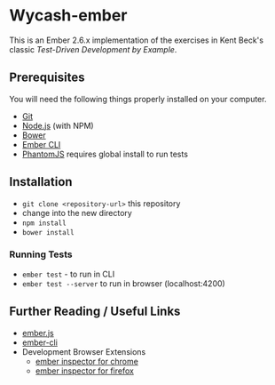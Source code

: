 # Wycash-ember

This is an Ember 2.6.x implementation of the exercises in Kent Beck's classic _Test-Driven Development by Example_.

## Prerequisites

You will need the following things properly installed on your computer.

* [Git](http://git-scm.com/)
* [Node.js](http://nodejs.org/) (with NPM)
* [Bower](http://bower.io/)
* [Ember CLI](http://ember-cli.com/)
* [PhantomJS](http://phantomjs.org/) requires global install to run tests

## Installation

* `git clone <repository-url>` this repository
* change into the new directory
* `npm install`
* `bower install`

### Running Tests

* `ember test` - to run in CLI
* `ember test --server` to run in browser (localhost:4200)

## Further Reading / Useful Links

* [ember.js](http://emberjs.com/)
* [ember-cli](http://ember-cli.com/)
* Development Browser Extensions
  * [ember inspector for chrome](https://chrome.google.com/webstore/detail/ember-inspector/bmdblncegkenkacieihfhpjfppoconhi)
  * [ember inspector for firefox](https://addons.mozilla.org/en-US/firefox/addon/ember-inspector/)

